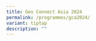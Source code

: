 ```yaml
---
title: Geo Connect Asia 2024
permalink: /programmes/gca2024/
variant: tiptap
description: ""
---
```

